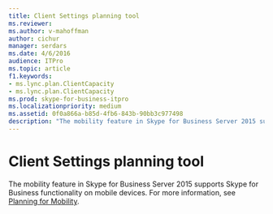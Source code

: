 ```yaml
---
title: Client Settings planning tool
ms.reviewer: 
ms.author: v-mahoffman
author: cichur
manager: serdars
ms.date: 4/6/2016
audience: ITPro
ms.topic: article
f1.keywords:
- ms.lync.plan.ClientCapacity
- ms.lync.plan.ClientCapacity
ms.prod: skype-for-business-itpro
ms.localizationpriority: medium
ms.assetid: 0f0a866a-b85d-4fb6-843b-90bb3c977498
description: "The mobility feature in Skype for Business Server 2015 supports Skype for Business functionality on mobile devices. For details, see Planning for Mobility."
---
```


# Client Settings planning tool

The mobility feature in Skype for Business Server 2015 supports Skype for Business functionality on mobile devices. For more information, see [Planning for Mobility](/previous-versions/office/lync-server-2013/lync-server-2013-planning-for-mobility).
